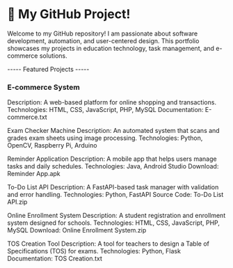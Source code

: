 # 👋 My GitHub Project! 
Welcome to my GitHub repository! I am passionate about software development, automation, and user-centered design. This portfolio showcases my projects in education technology, task management, and e-commerce solutions.

----- Featured Projects -----

### E-commerce System
Description: A web-based platform for online shopping and transactions.
Technologies: HTML, CSS, JavaScript, PHP, MySQL
Documentation: E-commerce.txt

Exam Checker Machine
Description: An automated system that scans and grades exam sheets using image processing.
Technologies: Python, OpenCV, Raspberry Pi, Arduino

Reminder Application
Description: A mobile app that helps users manage tasks and daily schedules.
Technologies: Java, Android Studio
Download: Reminder App.apk

To-Do List API
Description: A FastAPI-based task manager with validation and error handling.
Technologies: Python, FastAPI
Source Code: To-Do List API.zip

Online Enrollment System
Description: A student registration and enrollment system designed for schools.
Technologies: HTML, CSS, JavaScript, PHP, MySQL
Download: Online Enrollment System.zip

TOS Creation Tool
Description: A tool for teachers to design a Table of Specifications (TOS) for exams.
Technologies: Python, Flask
Documentation: TOS Creation.txt
